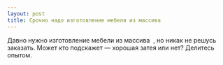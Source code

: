 ```yaml
---
layout: post 
title: Срочно надо ‌изготовление мебели из массива ‌  
--- 
```

Давно нужно ‌изготовление мебели из массива ‌ , но никак не решусь заказать. Может кто подскажет — хорошая затея или нет? Делитесь опытом.